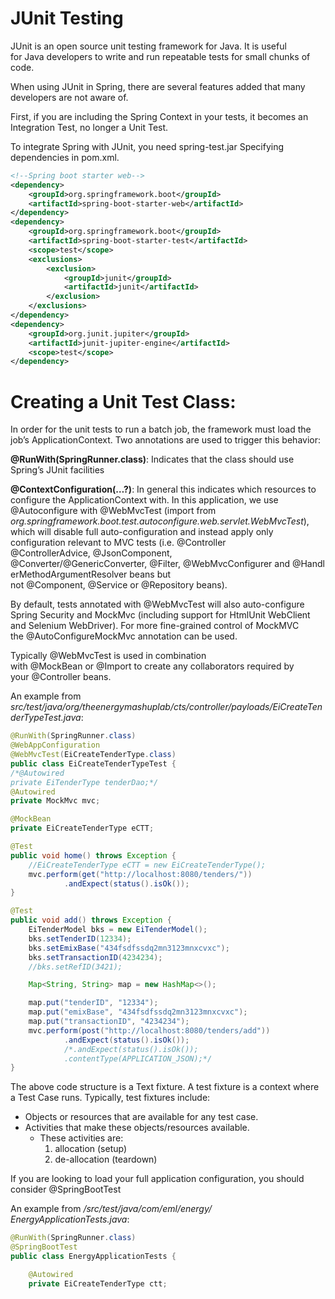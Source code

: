 # JUnit Testing

JUnit is an open source unit testing framework for Java. It is useful for Java developers to write and run repeatable tests for small chunks of code.

When using JUnit in Spring, there are several features added that many developers are not aware of.

First, if you are including the Spring Context in your tests, it becomes an Integration Test, no longer a Unit Test.

To integrate Spring with JUnit, you need spring-test.jar
Specifying dependencies in pom.xml.

```xml
<!--Spring boot starter web-->
<dependency>
    <groupId>org.springframework.boot</groupId>
    <artifactId>spring-boot-starter-web</artifactId>
</dependency>
<dependency>
    <groupId>org.springframework.boot</groupId>
    <artifactId>spring-boot-starter-test</artifactId>
    <scope>test</scope>
    <exclusions>
        <exclusion>
            <groupId>junit</groupId>
            <artifactId>junit</artifactId>
        </exclusion>
    </exclusions>
</dependency>
<dependency>
    <groupId>org.junit.jupiter</groupId>
    <artifactId>junit-jupiter-engine</artifactId>
    <scope>test</scope>
</dependency>
```

# Creating a Unit Test Class:

In order for the unit tests to run a batch job, the framework must load the job’s ApplicationContext. Two annotations are used to trigger this behavior:

**@RunWith(SpringRunner.class)**: Indicates that the class should use Spring’s JUnit facilities

**@ContextConfiguration(…?)**: In general this indicates which resources to configure the ApplicationContext with. In this application, we use @Autoconfigure with @WebMvcTest (import from *org.springframework.boot.test.autoconfigure.web.servlet.WebMvcTest*), which will disable full auto-configuration and instead apply only configuration relevant to MVC tests (i.e. @Controller @ControllerAdvice, @JsonComponent, @Converter/@GenericConverter, @Filter, @WebMvcConfigurer and @HandlerMethodArgumentResolver beans but not @Component, @Service or @Repository beans).

By default, tests annotated with @WebMvcTest will also auto-configure Spring Security and MockMvc (including support for HtmlUnit WebClient and Selenium WebDriver). For more fine-grained control of MockMVC the @AutoConfigureMockMvc annotation can be used.

Typically @WebMvcTest is used in combination with @MockBean or @Import to create any collaborators required by your @Controller beans.

An example from *src/test/java/org/theenergymashuplab/cts/controller/payloads/EiCreateTenderTypeTest.java*:

```java
@RunWith(SpringRunner.class)
@WebAppConfiguration
@WebMvcTest(EiCreateTenderType.class)
public class EiCreateTenderTypeTest {
/*@Autowired
private EiTenderType tenderDao;*/
@Autowired
private MockMvc mvc;

@MockBean
private EiCreateTenderType eCTT;

@Test
public void home() throws Exception {
    //EiCreateTenderType eCTT = new EiCreateTenderType();
    mvc.perform(get("http://localhost:8080/tenders/"))
            .andExpect(status().isOk());
}

@Test
public void add() throws Exception {
    EiTenderModel bks = new EiTenderModel();
    bks.setTenderID(12334);
    bks.setEmixBase("434fsdfssdq2mn3123mnxcvxc");
    bks.setTransactionID(4234234);
    //bks.setRefID(3421);

    Map<String, String> map = new HashMap<>();

    map.put("tenderID", "12334");
    map.put("emixBase", "434fsdfssdq2mn3123mnxcvxc");
    map.put("transactionID", "4234234");
    mvc.perform(post("http://localhost:8080/tenders/add"))
            .andExpect(status().isOk());
            /*.andExpect(status().isOk());
            .contentType(APPLICATION_JSON);*/
}
```

The above code structure is a Text fixture.
A test fixture is a context where a Test Case runs. Typically, test fixtures include:
- Objects or resources that are available for any test case.
- Activities that make these objects/resources available.
    - These activities are:
        1. allocation (setup)
        2. de-allocation (teardown)

If you are looking to load your full application configuration, you should consider @SpringBootTest

An example from */src/test/java/com/eml/energy/ EnergyApplicationTests.java*:

```java
@RunWith(SpringRunner.class)
@SpringBootTest
public class EnergyApplicationTests {

    @Autowired
    private EiCreateTenderType ctt;
```
